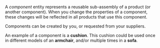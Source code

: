 A _component_ entity represents a reusable sub-assembly of a product (or another component). When you change the properties of a component, these changes will be reflected in all products that use this component.

Components can be created by you, or requested from your suppliers.

An example of a component is a **cushion**. This cushion could be used once in different models of an **armchair**, and/or multiple times in a **sofa**.